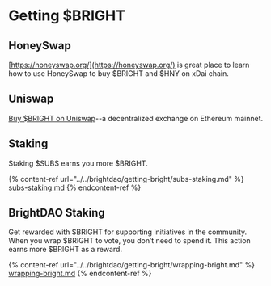 # Getting $BRIGHT

## HoneySwap

[https://honeyswap.org/](https://honeyswap.org/) is great place to learn how to use HoneySwap to buy $BRIGHT and $HNY on xDai chain.

## Uniswap

[Buy $BRIGHT on Uniswap](https://app.uniswap.org/#/swap?inputCurrency=0xc02aaa39b223fe8d0a0e5c4f27ead9083c756cc2\&outputCurrency=0x5dd57da40e6866c9fcc34f4b6ddc89f1ba740dfe)--a decentralized exchange on Ethereum mainnet.

## Staking

Staking $SUBS earns you more $BRIGHT.

{% content-ref url="../../brightdao/getting-bright/subs-staking.md" %}
[subs-staking.md](../../brightdao/getting-bright/subs-staking.md)
{% endcontent-ref %}

## BrightDAO Staking

Get rewarded with $BRIGHT for supporting initiatives in the community. When you wrap $BRIGHT to vote, you don’t need to spend it. This action earns more $BRIGHT as a reward.

{% content-ref url="../../brightdao/getting-bright/wrapping-bright.md" %}
[wrapping-bright.md](../../brightdao/getting-bright/wrapping-bright.md)
{% endcontent-ref %}

